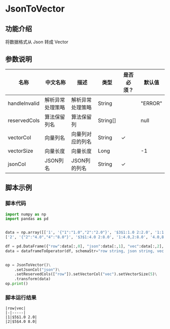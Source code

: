 
# JsonToVector

## 功能介绍
将数据格式从 Json 转成 Vector


## 参数说明

| 名称 | 中文名称 | 描述 | 类型 | 是否必须？ | 默认值 |
| --- | --- | --- | --- | --- | --- |
| handleInvalid | 解析异常处理策略 | 解析异常处理策略 | String |  | "ERROR" |
| reservedCols | 算法保留列名 | 算法保留列 | String[] |  | null |
| vectorCol | 向量列名 | 向量列对应的列名 | String | ✓ |  |
| vectorSize | 向量长度 | 向量长度 | Long |  | -1 |
| jsonCol | JSON列名 | JSON列的列名 | String | ✓ |  |

## 脚本示例
### 脚本代码
```python
import numpy as np
import pandas as pd


data = np.array([['1', '{"1":"1.0","2":"2.0"}', '$3$1:1.0 2:2.0', '1:1.0,2:2.0', '1.0,2.0', 1.0, 2.0],
['2', '{"2":"4.0","4":"8.0"}', '$3$1:4.0 2:8.0', '1:4.0,2:8.0', '4.0,8.0', 4.0, 8.0]])

df = pd.DataFrame({"row":data[:,0], "json":data[:,1], "vec":data[:,2], "kv":data[:,3], "csv":data[:,4], "f0":data[:,5], "f1":data[:,6]})
data = dataframeToOperator(df, schemaStr="row string, json string, vec string, kv string, csv string, f0 double, f1 double",op_type="batch")
    

op = JsonToVector()\
    .setJsonCol("json")\
    .setReservedCols(["row"]).setVectorCol("vec").setVectorSize(5)\
    .transform(data)
op.print()
```

### 脚本运行结果
    
    |row|vec|
    |-|-----|
    |1|$5$1.0 2.0|
    |2|$5$4.0 8.0|
    
